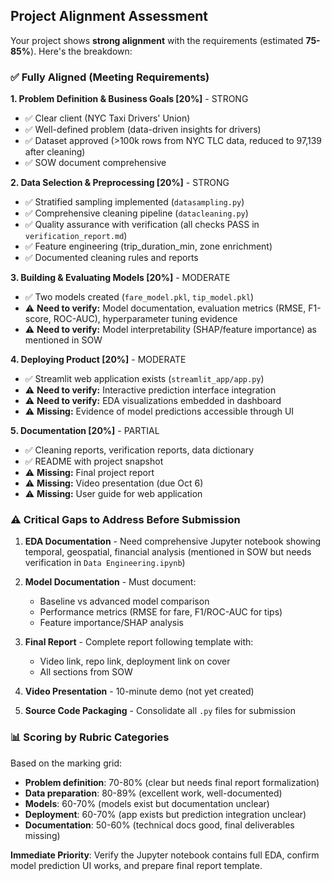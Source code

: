 ## Project Alignment Assessment

Your project shows **strong alignment** with the requirements (estimated **75-85%**). Here's the breakdown:

### ✅ **Fully Aligned (Meeting Requirements)**

**1. Problem Definition & Business Goals [20%]** - STRONG
- ✅ Clear client (NYC Taxi Drivers' Union)
- ✅ Well-defined problem (data-driven insights for drivers)
- ✅ Dataset approved (>100k rows from NYC TLC data, reduced to 97,139 after cleaning)
- ✅ SOW document comprehensive

**2. Data Selection & Preprocessing [20%]** - STRONG
- ✅ Stratified sampling implemented (`datasampling.py`)
- ✅ Comprehensive cleaning pipeline (`datacleaning.py`)
- ✅ Quality assurance with verification (all checks PASS in `verification_report.md`)
- ✅ Feature engineering (trip_duration_min, zone enrichment)
- ✅ Documented cleaning rules and reports

**3. Building & Evaluating Models [20%]** - MODERATE
- ✅ Two models created (`fare_model.pkl`, `tip_model.pkl`)
- ⚠️ **Need to verify:** Model documentation, evaluation metrics (RMSE, F1-score, ROC-AUC), hyperparameter tuning evidence
- ⚠️ **Need to verify:** Model interpretability (SHAP/feature importance) as mentioned in SOW

**4. Deploying Product [20%]** - MODERATE
- ✅ Streamlit web application exists (`streamlit_app/app.py`)
- ⚠️ **Need to verify:** Interactive prediction interface integration
- ⚠️ **Need to verify:** EDA visualizations embedded in dashboard
- ⚠️ **Missing:** Evidence of model predictions accessible through UI

**5. Documentation [20%]** - PARTIAL
- ✅ Cleaning reports, verification reports, data dictionary
- ✅ README with project snapshot
- ⚠️ **Missing:** Final project report
- ⚠️ **Missing:** Video presentation (due Oct 6)
- ⚠️ **Missing:** User guide for web application

### ⚠️ **Critical Gaps to Address Before Submission**

1. **EDA Documentation** - Need comprehensive Jupyter notebook showing temporal, geospatial, financial analysis (mentioned in SOW but needs verification in `Data Engineering.ipynb`)

2. **Model Documentation** - Must document:
   - Baseline vs advanced model comparison
   - Performance metrics (RMSE for fare, F1/ROC-AUC for tips)
   - Feature importance/SHAP analysis

3. **Final Report** - Complete report following template with:
   - Video link, repo link, deployment link on cover
   - All sections from SOW

4. **Video Presentation** - 10-minute demo (not yet created)

5. **Source Code Packaging** - Consolidate all `.py` files for submission

### 📊 **Scoring by Rubric Categories**

Based on the marking grid:
- **Problem definition**: 70-80% (clear but needs final report formalization)
- **Data preparation**: 80-89% (excellent work, well-documented)
- **Models**: 60-70% (models exist but documentation unclear)
- **Deployment**: 60-70% (app exists but prediction integration unclear)
- **Documentation**: 50-60% (technical docs good, final deliverables missing)

**Immediate Priority**: Verify the Jupyter notebook contains full EDA, confirm model prediction UI works, and prepare final report template.
